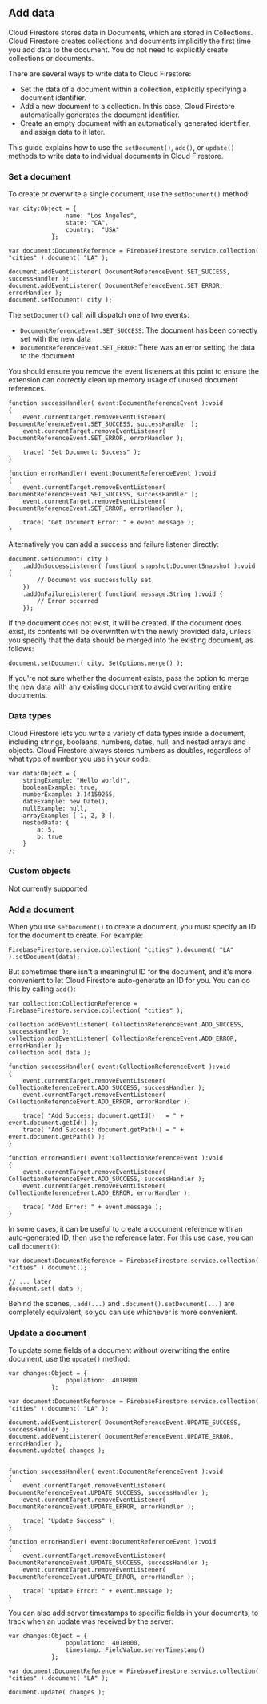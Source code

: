 
## Add data

Cloud Firestore stores data in Documents, which are stored in Collections. Cloud Firestore creates collections and documents implicitly the first time you add data to the document. You do not need to explicitly create collections or documents.


There are several ways to write data to Cloud Firestore:

- Set the data of a document within a collection, explicitly specifying a document identifier.
- Add a new document to a collection. In this case, Cloud Firestore automatically generates the document identifier.
- Create an empty document with an automatically generated identifier, and assign data to it later.

This guide explains how to use the `setDocument()`, `add()`, or `update()` methods to write data to individual documents in Cloud Firestore. 


### Set a document

To create or overwrite a single document, use the `setDocument()` method:

```as3
var city:Object = {
				name: "Los Angeles",
				state: "CA",
				country:  "USA"
			};

var document:DocumentReference = FirebaseFirestore.service.collection( "cities" ).document( "LA" );
			
document.addEventListener( DocumentReferenceEvent.SET_SUCCESS, successHandler );
document.addEventListener( DocumentReferenceEvent.SET_ERROR, errorHandler );
document.setDocument( city );
```

The `setDocument()` call will dispatch one of two events:

- `DocumentReferenceEvent.SET_SUCCESS`: The document has been correctly set with the new data
- `DocumentReferenceEvent.SET_ERROR`: There was an error setting the data to the document

You should ensure you remove the event listeners at this point to ensure the extension can correctly clean up memory usage of unused document references.

```as3
function successHandler( event:DocumentReferenceEvent ):void
{
	event.currentTarget.removeEventListener( DocumentReferenceEvent.SET_SUCCESS, successHandler );
	event.currentTarget.removeEventListener( DocumentReferenceEvent.SET_ERROR, errorHandler );
	
	trace( "Set Document: Success" );
}

function errorHandler( event:DocumentReferenceEvent ):void
{
	event.currentTarget.removeEventListener( DocumentReferenceEvent.SET_SUCCESS, successHandler );
	event.currentTarget.removeEventListener( DocumentReferenceEvent.SET_ERROR, errorHandler );
	
	trace( "Get Document Error: " + event.message );
}
```

Alternatively you can add a success and failure listener directly:

```as3
document.setDocument( city )
	.addOnSuccessListener( function( snapshot:DocumentSnapshot ):void {
		// Document was successfully set
	})
	.addOnFailureListener( function( message:String ):void {
		// Error occurred
	});
```

If the document does not exist, it will be created. If the document does exist, its contents will be overwritten with the newly provided data, unless you specify that the data should be merged into the existing document, as follows:

```as3
document.setDocument( city, SetOptions.merge() );
```

If you're not sure whether the document exists, pass the option to merge the new data with any existing document to avoid overwriting entire documents.



### Data types

Cloud Firestore lets you write a variety of data types inside a document, including strings, booleans, numbers, dates, null, and nested arrays and objects. Cloud Firestore always stores numbers as doubles, regardless of what type of number you use in your code.


```as3
var data:Object = {
	stringExample: "Hello world!",
	booleanExample: true,
	numberExample: 3.14159265,
	dateExample: new Date(),
	nullExample: null,
	arrayExample: [ 1, 2, 3 ],
	nestedData: {
		a: 5,
		b: true
	}
};
```


### Custom objects

Not currently supported


### Add a document

When you use `setDocument()` to create a document, you must specify an ID for the document to create. For example:

```as3
FirebaseFirestore.service.collection( "cities" ).document( "LA" ).setDocument(data);
```

But sometimes there isn't a meaningful ID for the document, and it's more convenient to let Cloud Firestore auto-generate an ID for you. You can do this by calling `add()`:

```as3
var collection:CollectionReference = FirebaseFirestore.service.collection( "cities" );

collection.addEventListener( CollectionReferenceEvent.ADD_SUCCESS, successHandler );
collection.addEventListener( CollectionReferenceEvent.ADD_ERROR, errorHandler );
collection.add( data );
		
function successHandler( event:CollectionReferenceEvent ):void
{
	event.currentTarget.removeEventListener( CollectionReferenceEvent.ADD_SUCCESS, successHandler );
	event.currentTarget.removeEventListener( CollectionReferenceEvent.ADD_ERROR, errorHandler );
	
	trace( "Add Success: document.getId()   = " + event.document.getId() );
	trace( "Add Success: document.getPath() = " + event.document.getPath() );
}

function errorHandler( event:CollectionReferenceEvent ):void
{
	event.currentTarget.removeEventListener( CollectionReferenceEvent.ADD_SUCCESS, successHandler );
	event.currentTarget.removeEventListener( CollectionReferenceEvent.ADD_ERROR, errorHandler );
	
	trace( "Add Error: " + event.message );
}
```

In some cases, it can be useful to create a document reference with an auto-generated ID, then use the reference later. For this use case, you can call `document()`:


```as3
var document:DocumentReference = FirebaseFirestore.service.collection( "cities" ).document();

// ... later
document.set( data );
```


Behind the scenes, `.add(...)` and `.document().setDocument(...)` are completely equivalent, so you can use whichever is more convenient.







### Update a document

To update some fields of a document without overwriting the entire document, use the `update()` method:


```as3
var changes:Object = {
				population:  4018000
			};
			
var document:DocumentReference = FirebaseFirestore.service.collection( "cities" ).document( "LA" );

document.addEventListener( DocumentReferenceEvent.UPDATE_SUCCESS, successHandler );
document.addEventListener( DocumentReferenceEvent.UPDATE_ERROR, errorHandler );
document.update( changes );


function successHandler( event:DocumentReferenceEvent ):void
{
	event.currentTarget.removeEventListener( DocumentReferenceEvent.UPDATE_SUCCESS, successHandler );
	event.currentTarget.removeEventListener( DocumentReferenceEvent.UPDATE_ERROR, errorHandler );
	
	trace( "Update Success" );
}

function errorHandler( event:DocumentReferenceEvent ):void
{
	event.currentTarget.removeEventListener( DocumentReferenceEvent.UPDATE_SUCCESS, successHandler );
	event.currentTarget.removeEventListener( DocumentReferenceEvent.UPDATE_ERROR, errorHandler );
	
	trace( "Update Error: " + event.message );
}
```


You can also add server timestamps to specific fields in your documents, to track when an update was received by the server:


```as3
var changes:Object = {
				population:  4018000,
				timestamp: FieldValue.serverTimestamp()
			};

var document:DocumentReference = FirebaseFirestore.service.collection( "cities" ).document( "LA" );
		
document.update( changes );
```